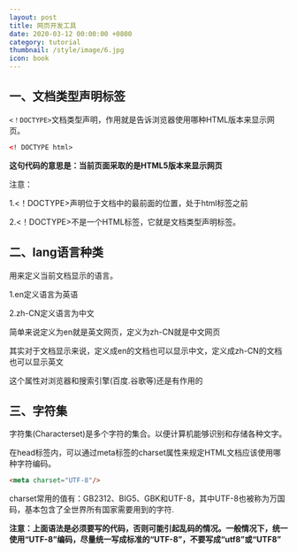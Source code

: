 ```yaml
---
layout: post
title: 网页开发工具
date: 2020-03-12 00:00:00 +0800
category: tutorial
thumbnail: /style/image/6.jpg
icon: book
---
```


## 一、文档类型声明标签
`<！DOCTYPE>`文档类型声明，作用就是告诉浏览器使用哪种HTML版本来显示网页。  

```html
<! DOCTYPE html>
```
**这句代码的意思是：当前页面采取的是HTML5版本来显示网页**  

注意：  

1.<！DOCTYPE>声明位于文档中的最前面的位置，处于html标签之前  

2.<！DOCTYPE>不是一个HTML标签，它就是文档类型声明标签。

## 二、lang语言种类
用来定义当前文档显示的语言。  

1.en定义语言为英语  

2.zh-CN定义语言为中文  

简单来说定义为en就是英文网页，定义为zh-CN就是中文网页  

其实对于文档显示来说，定义成en的文档也可以显示中文，定义成zh-CN的文档也可以显示英文  

这个属性对浏览器和搜索引擎(百度.谷歌等)还是有作用的  

## 三、字符集
字符集(Characterset)是多个字符的集合。以便计算机能够识别和存储各种文字。  

在head标签内，可以通过meta标签的charset属性来规定HTML文档应该使用哪种字符编码。  

```html
<meta charset="UTF-8"/>
```

charset常用的值有：GB2312、BIG5、GBK和UTF-8，其中UTF-8也被称为万国码，基本包含了全世界所有国家需要用到的字符.  

**注意：上面语法是必须要写的代码，否则可能引起乱码的情况。一般情况下，统一使用“UTF-8”编码，尽量统一写成标准的“UTF-8”，不要写成“utf8”或“UTF8”**  
